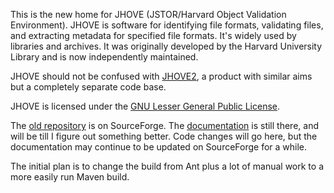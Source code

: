 This is the new home for JHOVE (JSTOR/Harvard Object Validation Environment). JHOVE is software for identifying file formats, validating files, and extracting metadata for specified file formats. It's widely used by libraries and archives. It was originally developed by the Harvard University Library and is now independently maintained.

JHOVE should not be confused with [JHOVE2](http://www.jhove2.org/), a product with similar aims but a completely separate code base. 

JHOVE is licensed under the [GNU Lesser General Public License](http://www.gnu.org/licenses/licenses.html#LGPL).

The [old repository](http://sourceforge.net/projects/jhove/) is on SourceForge. The [documentation](http://jhove.sourceforge.net/) is still there, and will be till I figure out something better. Code changes will go here, but the documentation may continue to be updated on SourceForge for a while.

The initial plan is to change the build from Ant plus a lot of manual work to a more easily run Maven build. 
